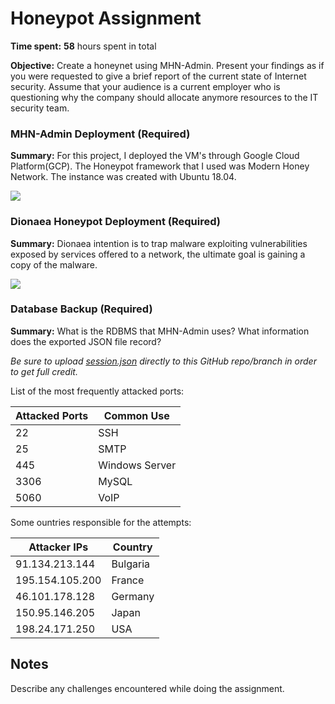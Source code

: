 # Honeypot Assignment

**Time spent:** **58** hours spent in total

**Objective:** Create a honeynet using MHN-Admin. Present your findings as if you were requested to give a brief report of the current state of Internet security. Assume that your audience is a current employer who is questioning why the company should allocate anymore resources to the IT security team.

### MHN-Admin Deployment (Required)

**Summary:** For this project, I deployed the VM's through Google Cloud Platform(GCP). The Honeypot framework that I used was Modern Honey Network. The instance was created with Ubuntu 18.04.

<img src="mhn-admin.gif">

### Dionaea Honeypot Deployment (Required)

**Summary:** Dionaea intention is to trap malware exploiting vulnerabilities exposed by services offered to a network, the ultimate goal is gaining a copy of the malware.

<img src="dionaea-honeypot.gif">

### Database Backup (Required) 

**Summary:** What is the RDBMS that MHN-Admin uses? What information does the exported JSON file record?

*Be sure to upload [session.json](https://github.com/AtVict0r/CodePath_Cybersecurity_Week9_Project/blob/master/session.json) directly to this GitHub repo/branch in order to get full credit.*

List of the most frequently attacked ports:

| Attacked Ports        | Common Use     |
| --------------------- | -------------- |
| 22                    | SSH            |
| 25                    | SMTP           |
| 445                   | Windows Server |
| 3306                  | MySQL          |
| 5060                  | VoIP           |

Some ountries responsible for the attempts:

| Attacker IPs    | Country   |
| --------------  | --------- |
| 91.134.213.144  | Bulgaria  |
| 195.154.105.200 | France    |
| 46.101.178.128  | Germany   |
| 150.95.146.205  | Japan     |
| 198.24.171.250  | USA       |

## Notes

Describe any challenges encountered while doing the assignment.
